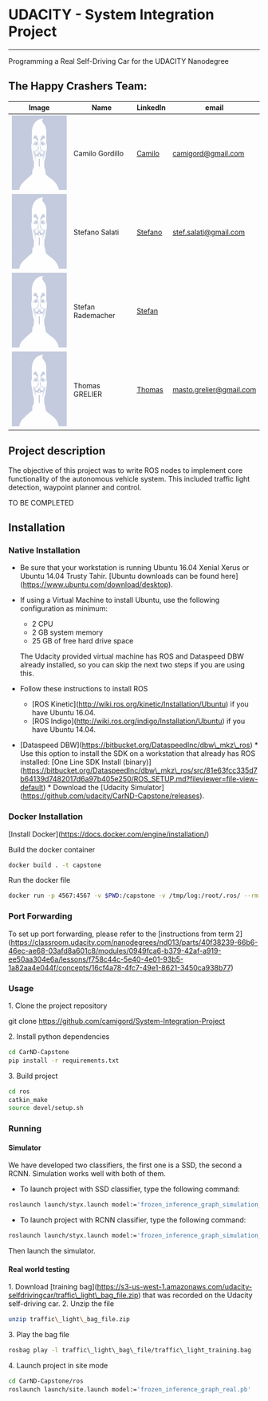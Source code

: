 # UDACITY - System Integration Project
---

Programming a Real Self-Driving Car for the UDACITY Nanodegree


## The Happy Crashers Team:

|     Image              |     Name      |  LinkedIn    |     email   |
|------------------------|---------------|----------------|---------------|
| <img src="./assets/profile.jpg" alt="Camilo Gordillo" width="150" height="150"> | Camilo Gordillo | [Camilo](https://de.linkedin.com/in/camilogordillo/en) | <camigord@gmail.com> |
| <img src="./assets/profile.jpg" alt="Stefano Salati" width="150" height="150"> | Stefano Salati | [Stefano](https://www.linkedin.com/in/stefanosalati/) | <stef.salati@gmail.com> |
| <img src="./assets/profile.jpg" alt="Stefan Rademacher" width="150" height="150"> | Stefan Rademacher | [Stefan](https://www.linkedin.com/in/stefan-rademacher/) |  |
| <img src="./assets/profile.jpg" alt="Thomas GRELIER" width="150" height="150"> | Thomas GRELIER | [Thomas](https://www.linkedin.com/in/thomas-grelier/) | <masto.grelier@gmail.com> |

## Project description

The objective of this project was to write ROS nodes to implement core functionality of the autonomous vehicle system. This included traffic light detection, waypoint planner and control.

TO BE COMPLETED

## Installation
### Native Installation

* Be sure that your workstation is running Ubuntu 16.04 Xenial Xerus or Ubuntu 14.04 Trusty Tahir. \[Ubuntu downloads can be found here\](https://www.ubuntu.com/download/desktop).
* If using a Virtual Machine to install Ubuntu, use the following configuration as minimum:
  * 2 CPU
  * 2 GB system memory
  * 25 GB of free hard drive space

  The Udacity provided virtual machine has ROS and Dataspeed DBW already installed, so you can skip the next two steps if you are using this.

* Follow these instructions to install ROS
  * \[ROS Kinetic\](http://wiki.ros.org/kinetic/Installation/Ubuntu) if you have Ubuntu 16.04.
  * \[ROS Indigo\](http://wiki.ros.org/indigo/Installation/Ubuntu) if you have Ubuntu 14.04.
* \[Dataspeed DBW\](https://bitbucket.org/DataspeedInc/dbw\_mkz\_ros)
  \* Use this option to install the SDK on a workstation that already has ROS installed: \[One Line SDK Install (binary)\](https://bitbucket.org/DataspeedInc/dbw\_mkz\_ros/src/81e63fcc335d7b64139d7482017d6a97b405e250/ROS_SETUP.md?fileviewer=file-view-default)
\* Download the \[Udacity Simulator\](https://github.com/udacity/CarND-Capstone/releases).

### Docker Installation
\[Install Docker\](https://docs.docker.com/engine/installation/)

Build the docker container
```bash
docker build . -t capstone
```

Run the docker file
```bash
docker run -p 4567:4567 -v $PWD:/capstone -v /tmp/log:/root/.ros/ --rm -it capstone
```

### Port Forwarding
To set up port forwarding, please refer to the \[instructions from term 2\](https://classroom.udacity.com/nanodegrees/nd013/parts/40f38239-66b6-46ec-ae68-03afd8a601c8/modules/0949fca6-b379-42af-a919-ee50aa304e6a/lessons/f758c44c-5e40-4e01-93b5-1a82aa4e044f/concepts/16cf4a78-4fc7-49e1-8621-3450ca938b77)

### Usage

1\. Clone the project repository

git clone https://github.com/camigord/System-Integration-Project

2\. Install python dependencies
```bash
cd CarND-Capstone
pip install -r requirements.txt
```
3\. Build project
```bash
cd ros
catkin_make
source devel/setup.sh
```

### Running 

#### Simulator

We have developed two classifiers, the first one is a SSD, the second a RCNN. Simulation works well with both of them.
* To launch project with SSD classifier, type the following command:
```bash
roslaunch launch/styx.launch model:='frozen_inference_graph_simulation_ssd.pb'
```
* To launch project with RCNN classifier, type the following command:
 ```bash
roslaunch launch/styx.launch model:='frozen_inference_graph_simulation_rcnn.pb'
```
Then launch the simulator.

#### Real world testing

1\. Download \[training bag\](https://s3-us-west-1.amazonaws.com/udacity-selfdrivingcar/traffic\_light\_bag_file.zip) that was recorded on the Udacity self-driving car.
2\. Unzip the file
```bash
unzip traffic\_light\_bag_file.zip
```
3\. Play the bag file
```bash
rosbag play -l traffic\_light\_bag\_file/traffic\_light_training.bag
```
4\. Launch project in site mode
```bash
cd CarND-Capstone/ros
roslaunch launch/site.launch model:='frozen_inference_graph_real.pb'
```
